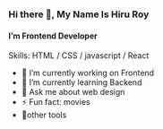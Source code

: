 ### Hi there 👋, My Name Is Hiru Roy
#### I’m Frontend Developer

Skills:  HTML / CSS / javascript / React

- 🔭 I’m currently working on Frontend 
- 🌱 I’m currently learning Backend 
- 💬 Ask me about web design 
- ⚡ Fun fact: movies
-  🧩other tools
